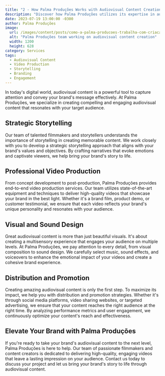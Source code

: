 ```yaml
---
title: "2 - How Palma Produções Works with Audiovisual Content Creation"
description: "Discover how Palma Produções utilizes its expertise in audiovisual content creation to bring your brand's story to life and engage your target audience."
date: 2023-07-19 13:00:00 -0300
author: Palma Produções
image:
  url: /images/content/posts/como-a-palma-producoes-trabalha-com-criacao-de-conteudo-audiovisual.jpg
  alt: "Palma Produções team working on audiovisual content creation"
  width: 1200
  height: 628
category: Services
tags:
  - Audiovisual Content
  - Video Production
  - Storytelling
  - Branding
  - Engagement
---
```


In today's digital world, audiovisual content is a powerful tool to capture attention and convey your brand's message effectively. At Palma Produções, we specialize in creating compelling and engaging audiovisual content that resonates with your target audience.

## Strategic Storytelling

Our team of talented filmmakers and storytellers understands the importance of storytelling in creating memorable content. We work closely with you to develop a strategic storytelling approach that aligns with your brand's values and objectives. By crafting narratives that evoke emotions and captivate viewers, we help bring your brand's story to life.

## Professional Video Production

From concept development to post-production, Palma Produções provides end-to-end video production services. Our team utilizes state-of-the-art equipment and techniques to deliver high-quality videos that showcase your brand in the best light. Whether it's a brand film, product demo, or customer testimonial, we ensure that each video reflects your brand's unique personality and resonates with your audience.

## Visual and Sound Design

Great audiovisual content is more than just beautiful visuals. It's about creating a multisensory experience that engages your audience on multiple levels. At Palma Produções, we pay attention to every detail, from visual composition to sound design. We carefully select music, sound effects, and voiceovers to enhance the emotional impact of your videos and create a cohesive brand experience.

## Distribution and Promotion

Creating amazing audiovisual content is only the first step. To maximize its impact, we help you with distribution and promotion strategies. Whether it's through social media platforms, video sharing websites, or targeted advertising, we ensure that your content reaches the right audience at the right time. By analyzing performance metrics and user engagement, we continuously optimize your content's reach and effectiveness.

## Elevate Your Brand with Palma Produções

If you're ready to take your brand's audiovisual content to the next level, Palma Produções is here to help. Our team of passionate filmmakers and content creators is dedicated to delivering high-quality, engaging videos that leave a lasting impression on your audience. Contact us today to discuss your project and let us bring your brand's story to life through audiovisual content.
